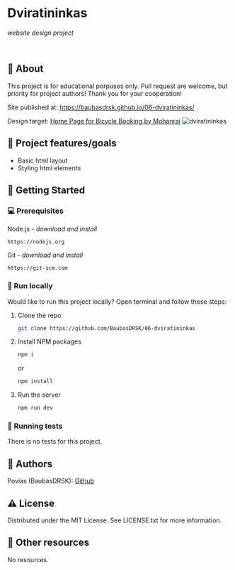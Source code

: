 # Dviratininkas

_website design project_

<br>

## 🌟 About

This project is for educational porpuses only. Pull request are welcome, but priority for project authors! Thank you for your cooperation!

Site published at: https://baubasdrsk.github.io/06-dviratininkas/

Design target:
[Home Page for Bicycle Booking by Mohanraj](https://dribbble.com/shots/4026998-Home-Page-for-Bicycle-Booking?utm_source=Pinterest_Shot&utm_campaign=nsmohanraj&utm_content=Home%20Page%20for%20Bicycle%20Booking&utm_medium=Social_Share)
![dviratininkas](https://cdn.dribbble.com/users/1556322/screenshots/4026998/media/7452a3fd6f3042e462f54d6d1248efe3.png?compress=1&resize=768x576&vertical=top)

## 🎯 Project features/goals

-  Basic html layout
-  Styling html elements

## 🧰 Getting Started

### 💻 Prerequisites

Node.js - _download and install_

```
https://nodejs.org
```

Git - _download and install_

```
https://git-scm.com
```

### 🏃 Run locally

Would like to run this project locally? Open terminal and follow these steps:

1. Clone the repo
    ```sh
    git clone https://github.com/BaubasDRSK/06-dviratininkas
    ```
2. Install NPM packages
    ```sh
    npm i
    ```
    or
    ```sh
    npm install
    ```
3. Run the server
    ```sh
    npm run dev
    ```

### 🧪 Running tests

There is no tests for this project.

## 🎅 Authors

Povias (BaubasDRSK): [Github](https://github.com/BaubasDRSK)

## ⚠️ License

Distributed under the MIT License. See LICENSE.txt for more information.

## 🔗 Other resources

No resources.